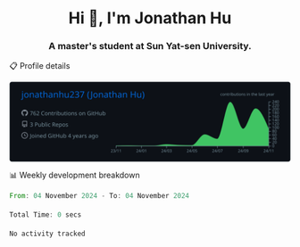 <h1 align="center">Hi 👋, I'm Jonathan Hu</h1>
<h3 align="center">A master's student at Sun Yat-sen University.</h3>

📋 Profile details

<img src="https://raw.githubusercontent.com/jonathanhu237/jonathanhu237/main/profile-summary-card-output/github_dark/0-profile-details.svg" alt="Description" style="display: block; margin-left: auto; margin-right: auto;">

📊 Weekly development breakdown

<!--START_SECTION:waka-->

```rust
From: 04 November 2024 - To: 04 November 2024

Total Time: 0 secs

No activity tracked
```

<!--END_SECTION:waka-->
